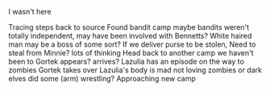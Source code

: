 I wasn't here

Tracing steps back to source
	Found bandit camp
		maybe bandits weren't totally independent, may have been involved with Bennetts?
		White haired man may be a boss of some sort? 
		If we deliver purse to be stolen, 
Need to steal from Minnie?
	lots of thinking
Head back to another camp we haven't been to
Gortek appears? arrives?
	Lazulia has an episode on the way to zombies
	Gortek takes over Lazulia's body
		is mad
		not loving zombies or dark elves
			did some (arm) wrestling?
Approaching new camp
